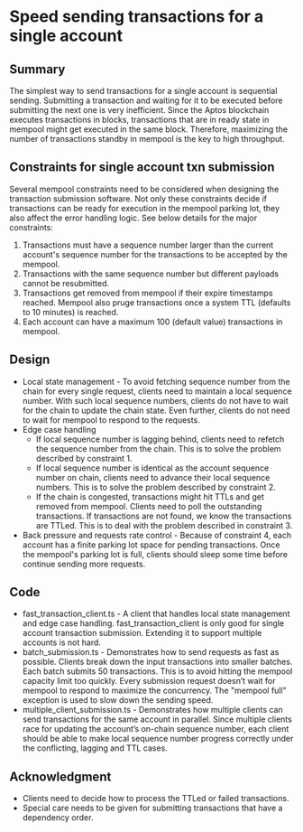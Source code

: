 # Speed sending transactions for a single account

## Summary

The simplest way to send transactions for a single account is sequential sending. Submitting a transaction and waiting for it to be executed before submitting the next one is very inefficient. Since the Aptos blockchain executes transactions in blocks, transactions that are in ready state in mempool might get executed in the same block. Therefore, maximizing the number of transactions standby in mempool is the key to high throughput.

## Constraints for single account txn submission

Several mempool constraints need to be considered when designing the transaction submission software. Not only these constraints decide if transactions can be ready for execution in the mempool parking lot, they also affect the error handling logic. See below details for the major constraints:

1. Transactions must have a sequence number larger than the current account's sequence number for the transactions to be accepted by the mempool.
2. Transactions with the same sequence number but different payloads cannot be resubmitted.
3. Transactions get removed from mempool if their expire timestamps reached. Mempool also pruge transactions once a system TTL (defaults to 10 minutes) is reached.
4. Each account can have a maximum 100 (default value) transactions in mempool.

## Design

- Local state management - To avoid fetching sequence number from the chain for every single request, clients need to maintain a local sequence number. With such local sequence numbers, clients do not have to wait for the chain to update the chain state. Even further, clients do not need to wait for mempool to respond to the requests.
- Edge case handling
  - If local sequence number is lagging behind, clients need to refetch the sequence number from the chain. This is to solve the problem described by constraint 1.
  - If local sequence number is identical as the account sequence number on chain, clients need to advance their local sequence numbers. This is to solve the problem described by constraint 2.
  - If the chain is congested, transactions might hit TTLs and get removed from mempool. Clients need to poll the outstanding transactions. If transactions are not found, we know the transactions are TTLed. This is to deal with the problem described in constraint 3.
- Back pressure and requests rate control - Because of constraint 4, each account has a finite parking lot space for pending transactions. Once the mempool's parking lot is full, clients should sleep some time before continue sending more requests.

## Code

- fast_transaction_client.ts - A client that handles local state management and edge case handling. fast_transaction_client is only good for single account transaction submission. Extending it to support multiple accounts is not hard.
- batch_submission.ts - Demonstrates how to send requests as fast as possible. Clients break down the input transactions into smaller batches. Each batch submits 50 transactions. This is to avoid hitting the mempool capacity limit too quickly. Every submission request doesn’t wait for mempool to respond to maximize the concurrency. The "mempool full" exception is used to slow down the sending speed.
- multiple_client_submission.ts - Demonstrates how multiple clients can send transactions for the same account in parallel. Since multiple clients race for updating the account’s on-chain sequence number, each client should be able to make local sequence number progress correctly under the conflicting, lagging and TTL cases.

## Acknowledgment

- Clients need to decide how to process the TTLed or failed transactions.
- Special care needs to be given for submitting transactions that have a dependency order.
